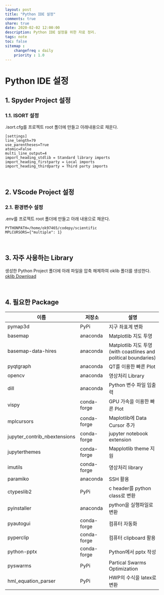 ```yaml
---
layout: post
title: "Python IDE 설정"
comments: true
share: true
date: 2020-02-02 12:00:00
description: Python IDE 설정을 위한 자료 정리.
tags: note
toc: false
sitemap :
    changefreq : daily
    priority : 1.0
---
```


# Python IDE 설정

## 1. Spyder Project 설정

### 1.1. ISORT 설정

.isort.cfg를 프로젝트 root 폴더에 만들고 아래내용으로 채운다.

```
[settings]
line_length=79
use_parentheses=True
atomic=False
multi_line_output=4
import_heading_stdlib = Standard library imports
import_heading_firstparty = Local imports
import_heading_thirdparty = Third party imports
```

<br>

## 2. VScode Project 설정

### 2.1. 환경변수 설정
.env를 프로젝트 root 폴더에 만들고 아래 내용으로 채운다.

```
PYTHONPATH=/home/ok97465/codepy/scientific
MPLCURSORS={"multiple": 1}
```

<br>

## 3. 자주 사용하는 Library

생성한 Python Project 폴더에 아래 파일을 압축 해제하여 oklib 폴더를 생성한다.  
[oklib Download](/assets/data/oklib.zip)

<br>

## 4. 필요한 Package

| 이름                | 저장소       | 설명                                                           |
|--------------------|-------------|---------------------------------------------------------------|
| pymap3d            | PyPi        | 지구 좌표계 변화                                                 |
| basemap            | anaconda    | Matplotlib 지도 투영                                            |
| basemap-data-hires | anaconda    | Matplotlib 지도 투영(with coastlines and political boundaries)  |
| pyqtgraph          | anaconda    | QT를 이용한 빠른 Plot                                            |
| opencv             | anaconda    | 영상처리 Library                                                |
| dill               | anaconda    | Python 변수 파일 입출력                                          |
| vispy              | conda-forge | GPU 가속을 이용한 빠른 Plot                                       |
| mplcursors         | conda-forge | Maplotlib에 Data Cursor 추가                                    |
| jupyter_contrib_nbextensions | conda-forge | jupyter notebook extension                          |
| jupyterthemes      | conda-forge | Mapplotlib theme 지원                                          |
| imutils            | conda-forge | 영상처리 library                                                |
| paramiko           | anaconda    | SSH 활용                                                       |
| ctypeslib2         | PyPi        | c header를 python class로 변환                                  |
| pyinstaller        | anaconda    | python을 실행파일로 변환                                          |
| pyautogui          | conda-forge | 컴퓨터 자동화                                                    |
| pyperclip          | conda-forge | 컴퓨터 clipboard 활용                                            |
| python-pptx        | conda-forge | Python에서 pptx 작성                                            |
| pyswarms           | PyPi        | Partical Swarms Optimization                                   |
| hml_equation_parser| PyPi        | HWP의 수식을 latex로 변환                                         |